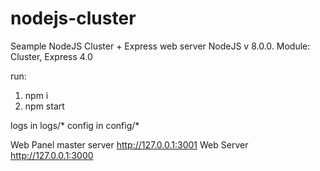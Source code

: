 # nodejs-cluster
Seample NodeJS Cluster + Express web server
NodeJS v 8.0.0.
Module: Cluster, Express 4.0

run:
1) npm i
2) npm start


logs in logs/*
config in config/*

Web Panel master server http://127.0.0.1:3001
Web Server  http://127.0.0.1:3000

